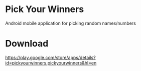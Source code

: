 # Pick Your Winners
Android mobile application for picking random names/numbers

# Download

https://play.google.com/store/apps/details?id=pickyourwinners.pickyourwinners&hl=en
